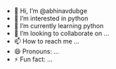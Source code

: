 - 👋 Hi, I’m @abhinavdubge
- 👀 I’m interested in python
- 🌱 I’m currently learning python
- 💞️ I’m looking to collaborate on ...
- 📫 How to reach me ...
- 😄 Pronouns: ...
- ⚡ Fun fact: ...

<!---
abhinavdubge/abhinavdubge is a ✨ special ✨ repository because its `README.md` (this file) appears on your GitHub profile.
You can click the Preview link to take a look at your changes.
--->
